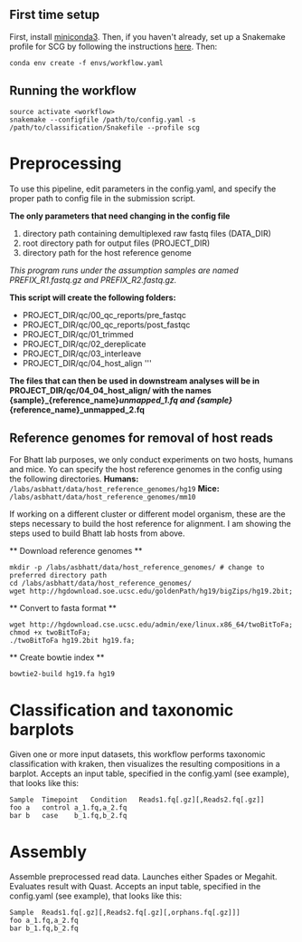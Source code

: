 ## First time setup

First, install [miniconda3](https://conda.io/miniconda.html).  Then, if you haven't already, set up a Snakemake profile for SCG by following the instructions [here](https://github.com/bhattlab/slurm).  Then:

```
conda env create -f envs/workflow.yaml
```

## Running the workflow

```
source activate <workflow>
snakemake --configfile /path/to/config.yaml -s /path/to/classification/Snakefile --profile scg
```


# Preprocessing 

To use this pipeline, edit parameters in the config.yaml, and specify the proper path to config file in the submission script.

**The only parameters that need changing in the config file**
1. directory path containing demultiplexed raw fastq files (DATA_DIR)
2. root directory path for output files (PROJECT_DIR)
3. directory path for the host reference genome 

*This program runs under the assumption samples are named PREFIX_R1.fastq.gz and PREFIX_R2.fastq.gz.*

**This script will create the following folders:**
- PROJECT_DIR/qc/00_qc_reports/pre_fastqc
- PROJECT_DIR/qc/00_qc_reports/post_fastqc
- PROJECT_DIR/qc/01_trimmed
- PROJECT_DIR/qc/02_dereplicate
- PROJECT_DIR/qc/03_interleave
- PROJECT_DIR/qc/04_host_align
'''

**The files that can then be used in downstream analyses will be in PROJECT_DIR/qc/04_04_host_align/ with the names {sample}_{reference_name}_unmapped_1.fq and {sample}_{reference_name}_unmapped_2.fq**

## Reference genomes for removal of host reads
For Bhatt lab purposes, we only conduct experiments on two hosts, humans and mice. Yo can specify the host reference genomes in the config using the following directories. 
**Humans:** 
``` /labs/asbhatt/data/host_reference_genomes/hg19 ```
**Mice:** 
``` /labs/asbhatt/data/host_reference_genomes/mm10 ```

If working on a different cluster or different model organism, these are the steps necessary to build the host reference for alignment. I am showing the steps used to build Bhatt lab hosts from above. 

** Download reference genomes **
```
mkdir -p /labs/asbhatt/data/host_reference_genomes/ # change to preferred directory path
cd /labs/asbhatt/data/host_reference_genomes/ 
wget http://hgdownload.soe.ucsc.edu/goldenPath/hg19/bigZips/hg19.2bit; 
```

** Convert to fasta format **
```
wget http://hgdownload.cse.ucsc.edu/admin/exe/linux.x86_64/twoBitToFa;
chmod +x twoBitToFa; 
./twoBitToFa hg19.2bit hg19.fa; 
```

** Create bowtie index **
```
bowtie2-build hg19.fa hg19
```


# Classification and taxonomic barplots

Given one or more input datasets, this workflow performs taxonomic classification with kraken, then visualizes 
the resulting compositions in a barplot.  Accepts an input table, specified in the config.yaml (see example), that looks like this:

```
Sample	Timepoint	Condition	Reads1.fq[.gz][,Reads2.fq[.gz]]
foo	a	control	a_1.fq,a_2.fq
bar	b	case	b_1.fq,b_2.fq
```


# Assembly

Assemble preprocessed read data. Launches either Spades or Megahit. Evaluates result with Quast. Accepts an input table, specified in the config.yaml (see example), that looks like this:

```
Sample	Reads1.fq[.gz][,Reads2.fq[.gz][,orphans.fq[.gz]]]
foo	a_1.fq,a_2.fq
bar	b_1.fq,b_2.fq
```

